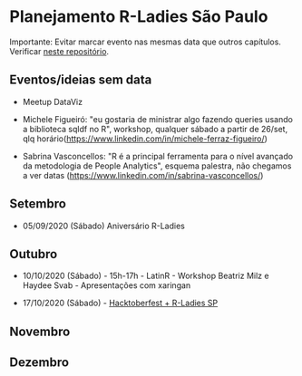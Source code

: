 # Planejamento R-Ladies São Paulo

Importante: Evitar marcar evento nas mesmas data que outros capítulos. Verificar [neste repositório](https://github.com/R-Ladies-Sao-Paulo/RLadies-Brasil).

## Eventos/ideias sem data 

- Meetup DataViz

-   Michele Figueiró: "eu gostaria de ministrar algo fazendo queries usando a biblioteca sqldf no R", workshop, qualquer sábado a partir de 26/set, qlq horário(https://www.linkedin.com/in/michele-ferraz-figueiro/)

- Sabrina Vasconcellos: "R é a principal ferramenta para o nível avançado da metodologia de People Analytics", esquema palestra, não chegamos a ver datas (https://www.linkedin.com/in/sabrina-vasconcellos/)

## Setembro

- 05/09/2020 (Sábado) Aniversário R-Ladies

## Outubro

- 10/10/2020 (Sábado) - 15h-17h - LatinR - Workshop Beatriz Milz e Haydee Svab - Apresentações com xaringan

- 17/10/2020 (Sábado) - [Hacktoberfest + R-Ladies SP](https://organize.mlh.io/participants/events/4200-r-ladies-sao-paulo-hacktoberfest-meetup-online) 

## Novembro

## Dezembro
